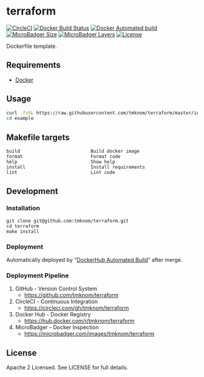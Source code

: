 # terraform

[![CircleCI](https://circleci.com/gh/tmknom/terraform.svg?style=svg)](https://circleci.com/gh/tmknom/terraform)
[![Docker Build Status](https://img.shields.io/docker/build/tmknom/terraform.svg)](https://hub.docker.com/r/tmknom/terraform/builds/)
[![Docker Automated build](https://img.shields.io/docker/automated/tmknom/terraform.svg)](https://hub.docker.com/r/tmknom/terraform/)
[![MicroBadger Size](https://img.shields.io/microbadger/image-size/tmknom/terraform.svg)](https://microbadger.com/images/tmknom/terraform)
[![MicroBadger Layers](https://img.shields.io/microbadger/layers/tmknom/terraform.svg)](https://microbadger.com/images/tmknom/terraform)
[![License](https://img.shields.io/github/license/tmknom/terraform.svg)](https://opensource.org/licenses/Apache-2.0)

Dockerfile template.

## Requirements

- [Docker](https://www.docker.com/)

## Usage

```sh
curl -fsSL https://raw.githubusercontent.com/tmknom/terraform/master/install | sh -s example
cd example
```

## Makefile targets

```text
build                          Build docker image
format                         Format code
help                           Show help
install                        Install requirements
lint                           Lint code
```

## Development

### Installation

```shell
git clone git@github.com:tmknom/terraform.git
cd terraform
make install
```

### Deployment

Automatically deployed by "[DockerHub Automated Build](https://docs.docker.com/docker-hub/builds/)" after merge.

### Deployment Pipeline

1. GitHub - Version Control System
   - <https://github.com/tmknom/terraform>
2. CircleCI - Continuous Integration
   - <https://circleci.com/gh/tmknom/terraform>
3. Docker Hub - Docker Registry
   - <https://hub.docker.com/r/tmknom/terraform>
4. MicroBadger - Docker Inspection
   - <https://microbadger.com/images/tmknom/terraform>

## License

Apache 2 Licensed. See LICENSE for full details.
